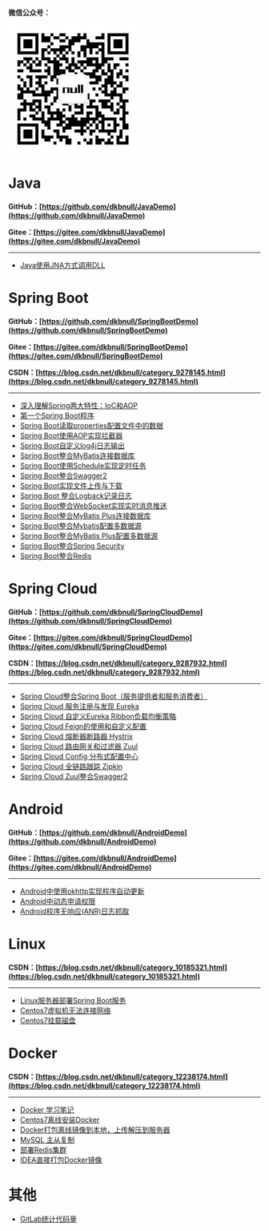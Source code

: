 **微信公众号：**

![qrcode_for_gh_645cbfc12237_258](README.assets/qrcode_for_gh_645cbfc12237_258.jpg)

# Java

**GitHub：[https://github.com/dkbnull/JavaDemo](https://github.com/dkbnull/JavaDemo)**

**Gitee：[https://gitee.com/dkbnull/JavaDemo](https://gitee.com/dkbnull/JavaDemo)**

---

* [Java使用JNA方式调用DLL](https://blog.csdn.net/dkbnull/article/details/105037245)

# Spring Boot

**GitHub：[https://github.com/dkbnull/SpringBootDemo](https://github.com/dkbnull/SpringBootDemo)**

**Gitee：[https://gitee.com/dkbnull/SpringBootDemo](https://gitee.com/dkbnull/SpringBootDemo)**

**CSDN：[https://blog.csdn.net/dkbnull/category_9278145.html](https://blog.csdn.net/dkbnull/category_9278145.html)**

---

* [深入理解Spring两大特性：IoC和AOP](https://blog.csdn.net/dkbnull/article/details/87219562)
* [第一个Spring Boot程序](https://blog.csdn.net/dkbnull/article/details/81806983)
* [Spring Boot读取properties配置文件中的数据](https://blog.csdn.net/dkbnull/article/details/81953190)
* [Spring Boot使用AOP实现拦截器](https://blog.csdn.net/dkbnull/article/details/82847647)
* [Spring Boot自定义log4j日志输出](https://blog.csdn.net/dkbnull/article/details/84558062)
* [Spring Boot整合MyBatis连接数据库](https://blog.csdn.net/dkbnull/article/details/87278817)
* [Spring Boot使用Schedule实现定时任务](https://blog.csdn.net/dkbnull/article/details/87659898)
* [Spring Boot整合Swagger2](https://blog.csdn.net/dkbnull/article/details/88380987)
* [Spring Boot实现文件上传与下载](https://blog.csdn.net/dkbnull/article/details/88858717)
* [Spring Boot 整合Logback记录日志](https://blog.csdn.net/dkbnull/article/details/95390533)
* [Spring Boot整合WebSocket实现实时消息推送](https://blog.csdn.net/dkbnull/article/details/125577993)
* [Spring Boot整合MyBatis Plus连接数据库](https://blog.csdn.net/dkbnull/article/details/136331111)
* [Spring Boot整合Mybatis配置多数据源](https://blog.csdn.net/dkbnull/article/details/136433910)
* [Spring Boot整合MyBatis Plus配置多数据源](https://blog.csdn.net/dkbnull/article/details/136611367)
* [Spring Boot整合Spring Security](https://blog.csdn.net/dkbnull/article/details/136920791)
* [Spring Boot整合Redis](https://blog.csdn.net/dkbnull/article/details/137062282)

# Spring Cloud

**GitHub：[https://github.com/dkbnull/SpringCloudDemo](https://github.com/dkbnull/SpringCloudDemo)**

**Gitee：[https://gitee.com/dkbnull/SpringCloudDemo](https://gitee.com/dkbnull/SpringCloudDemo)**

**CSDN：[https://blog.csdn.net/dkbnull/category_9287932.html](https://blog.csdn.net/dkbnull/category_9287932.html)**

---

* [Spring Cloud整合Spring Boot（服务提供者和服务消费者）](https://blog.csdn.net/dkbnull/article/details/89223691)
* [Spring Cloud 服务注册与发现 Eureka](https://blog.csdn.net/dkbnull/article/details/89268194)
* [Spring Cloud 自定义Eureka Ribbon负载均衡策略](https://blog.csdn.net/dkbnull/article/details/89506462)
* [Spring Cloud Feign的使用和自定义配置](https://blog.csdn.net/dkbnull/article/details/89525792)
* [Spring Cloud 熔断器断路器 Hystrix](https://blog.csdn.net/dkbnull/article/details/89578323)
* [Spring Cloud 路由网关和过滤器 Zuul](https://blog.csdn.net/dkbnull/article/details/89736893)
* [Spring Cloud Config 分布式配置中心](https://blog.csdn.net/dkbnull/article/details/89934484)
* [Spring Cloud 全链路跟踪 Zipkin](https://blog.csdn.net/dkbnull/article/details/93928005)
* [Spring Cloud Zuul整合Swagger2](https://blog.csdn.net/dkbnull/article/details/97042333)

# Android

**GitHub：[https://github.com/dkbnull/AndroidDemo](https://github.com/dkbnull/AndroidDemo)**

**Gitee：[https://gitee.com/dkbnull/AndroidDemo](https://gitee.com/dkbnull/AndroidDemo)**

---

* [Android中使用okhttp实现程序自动更新](https://blog.csdn.net/dkbnull/article/details/104088585)
* [Android中动态申请权限](https://blog.csdn.net/dkbnull/article/details/104092233)
* [Android程序无响应(ANR)日志抓取](https://blog.csdn.net/dkbnull/article/details/105179536)

# Linux

**CSDN：[https://blog.csdn.net/dkbnull/category_10185321.html](https://blog.csdn.net/dkbnull/category_10185321.html)**

---

* [Linux服务器部署Spring Boot服务](https://blog.csdn.net/dkbnull/article/details/113574249)
* [Centos7虚拟机无法连接网络](https://blog.csdn.net/dkbnull/article/details/129033267)
* [Centos7挂载磁盘](https://blog.csdn.net/dkbnull/article/details/136158539)

# Docker

**CSDN：[https://blog.csdn.net/dkbnull/category_12238174.html](https://blog.csdn.net/dkbnull/category_12238174.html)**

---

* [Docker 学习笔记](https://blog.csdn.net/dkbnull/article/details/129506197)
* [Centos7离线安装Docker](https://blog.csdn.net/dkbnull/article/details/130694730)
* [Docker打包离线镜像到本地，上传解压到服务器](https://blog.csdn.net/dkbnull/article/details/136159798)
* [MySQL 主从复制](https://blog.csdn.net/dkbnull/article/details/130000965)
* [部署Redis集群](https://blog.csdn.net/dkbnull/article/details/130022026)
* [IDEA直接打包Docker镜像](https://blog.csdn.net/dkbnull/article/details/136823918)

# 其他

* [GitLab统计代码量](https://blog.csdn.net/dkbnull/article/details/130457409)

